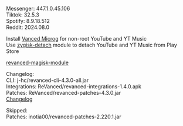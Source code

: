 Messenger: 447.1.0.45.106  
Tiktok: 32.5.3  
Spotify: 8.9.18.512  
Reddit: 2024.08.0  

Install [Vanced Microg](https://github.com/TeamVanced/VancedMicroG/releases) for non-root YouTube and YT Music  
Use [zygisk-detach](https://github.com/j-hc/zygisk-detach) module to detach YouTube and YT Music from Play Store  

[revanced-magisk-module](https://github.com/j-hc/revanced-magisk-module)  

Changelog:  
CLI: j-hc/revanced-cli-4.3.0-all.jar  
Integrations: ReVanced/revanced-integrations-1.4.0.apk  
Patches: ReVanced/revanced-patches-4.3.0.jar  
[Changelog](https://github.com/ReVanced/revanced-patches/releases/tag/v4.3.0)  

Skipped:  
Patches: inotia00/revanced-patches-2.220.1.jar    
